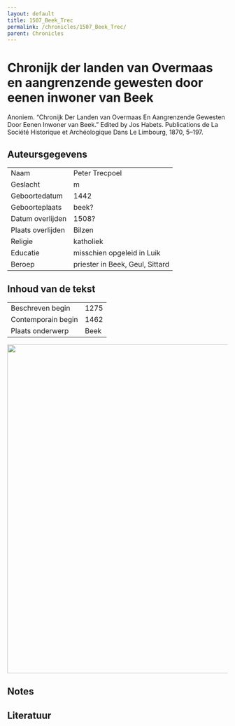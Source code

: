 ```yaml
---
layout: default
title: 1507_Beek_Trec
permalink: /chronicles/1507_Beek_Trec/
parent: Chronicles
--- 
```



# Chronijk der landen van Overmaas en aangrenzende gewesten door eenen inwoner van Beek 

Anoniem. “Chronijk Der Landen van Overmaas En Aangrenzende Gewesten Door Eenen Inwoner van Beek.” Edited by Jos Habets. Publications de La Société Historique et Archéologique Dans Le Limbourg, 1870, 5–197. 

## Auteursgegevens 

| | | 
| --------------- | --------------- | 
| Naam | Peter Trecpoel | 
| Geslacht | m | 
 | Geboortedatum | 1442 | 
| Geboorteplaats | beek? | 
| Datum overlijden | 1508? | 
| Plaats overlijden | Bilzen | 
| Religie | katholiek | 
| Educatie | misschien opgeleid in Luik | 
| Beroep | priester in Beek, Geul, Sittard | 

## Inhoud van de tekst 

| | | 
| --------------- | --------------- | 
| Beschreven begin | 1275 | 
| Contemporain begin | 1462 | 
| Plaats onderwerp | Beek | 

[<img src="..\..\barplots_chronicles\1507_Beek_Trec.jpg" width="750"/>](..\..\barplots_chronicles\1507_Beek_Trec.jpg) 

## Notes 

## Literatuur 

